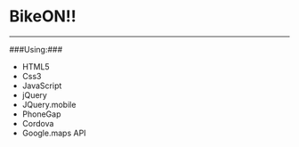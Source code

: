 # BikeON!!

-----
###Using:###
* HTML5
* Css3
* JavaScript
* jQuery
* JQuery.mobile
* PhoneGap
* Cordova
* Google.maps API